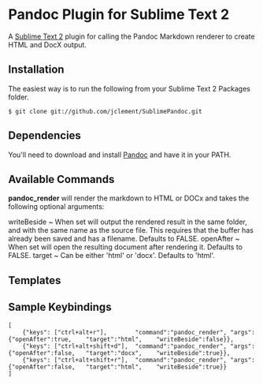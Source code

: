 # Pandoc Plugin for Sublime Text 2 #

A [Sublime Text 2](http://www.sublimetext.com/2) plugin for calling the Pandoc Markdown renderer to create HTML and DocX output.

## Installation ##

The easiest way is to run the following from your Sublime Text 2 Packages folder.

~~~~~~~~~~~~~ {#mycode .sh}
$ git clone git://github.com/jclement/SublimePandoc.git
~~~~~~~~~~~~~~~~~~~~~~

## Dependencies ##

You'll need to download and install [Pandoc] and have it in your PATH.

## Available Commands ##

**pandoc_render** will render the markdown to HTML or DOCx and takes the following optional arguments:

writeBeside
  ~ When set will output the rendered result in the same folder, and with the same name as the source file.  This requires that the buffer has already been saved and has a filename.  Defaults to FALSE.
openAfter
  ~ When set will open the resulting document after rendering it.  Defaults to FALSE.
target
  ~ Can be either 'html' or 'docx'.  Defaults to 'html'.


## Templates ##

## Sample Keybindings ##
~~~~~ {#mycode .python .numberLines startFrom="100"}
[
	{"keys": ["ctrl+alt+r"], 		"command":"pandoc_render", "args":{"openAfter":true, 	"target":"html", 	"writeBeside":false}},
	{"keys": ["ctrl+alt+shift+d"], 	"command":"pandoc_render", "args":{"openAfter":false, 	"target":"docx",	"writeBeside":true}},
	{"keys": ["ctrl+alt+shift+r"], 	"command":"pandoc_render", "args":{"openAfter":false, 	"target":"html", 	"writeBeside":true}}
]
~~~~~~~~~~~~~~~~~~~~~~~~~~~~~~~~~~~~~~

[Pandoc]: http://johnmacfarlane.net/pandoc/	